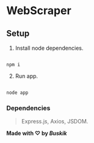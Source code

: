 # **WebScraper**

## Setup

1. Install node dependencies.
```

npm i

```
2. Run app.
```

node app

```

### Dependencies
> Express.js, Axios, JSDOM.

**Made with ♡ by _Buskik_**